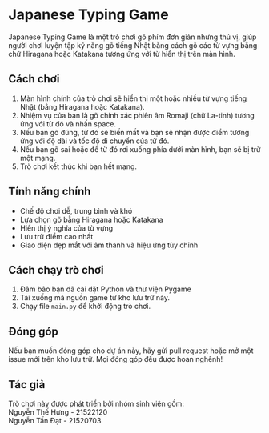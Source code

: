 # Japanese Typing Game

Japanese Typing Game là một trò chơi gõ phím đơn giản nhưng thú vị, giúp người chơi luyện tập kỹ năng gõ tiếng Nhật bằng cách gõ các từ vựng bằng chữ Hiragana hoặc Katakana tương ứng với từ hiển thị trên màn hình.

## Cách chơi

1. Màn hình chính của trò chơi sẽ hiển thị một hoặc nhiều từ vựng tiếng Nhật (bằng Hiragana hoặc Katakana).
2. Nhiệm vụ của bạn là gõ chính xác phiên âm Romaji (chữ La-tinh) tương ứng với từ đó và nhấn space.
3. Nếu bạn gõ đúng, từ đó sẽ biến mất và bạn sẽ nhận được điểm tương ứng với độ dài và tốc độ di chuyển của từ đó.
4. Nếu bạn gõ sai hoặc để từ đó rơi xuống phía dưới màn hình, bạn sẽ bị trừ một mạng.
5. Trò chơi kết thúc khi bạn hết mạng.

## Tính năng chính

- Chế độ chơi dễ, trung bình và khó
- Lựa chọn gõ bằng Hiragana hoặc Katakana
- Hiển thị ý nghĩa của từ vựng
- Lưu trữ điểm cao nhất
- Giao diện đẹp mắt với âm thanh và hiệu ứng tùy chỉnh

## Cách chạy trò chơi

1. Đảm bảo bạn đã cài đặt Python và thư viện Pygame
2. Tải xuống mã nguồn game từ kho lưu trữ này.
3. Chạy file `main.py` để khởi động trò chơi.

## Đóng góp

Nếu bạn muốn đóng góp cho dự án này, hãy gửi pull request hoặc mở một issue mới trên kho lưu trữ. Mọi đóng góp đều được hoan nghênh!

## Tác giả

Trò chơi này được phát triển bởi nhóm sinh viên gồm:\
Nguyễn Thế Hưng - 21522120 \
Nguyễn Tấn Đạt - 21520703
